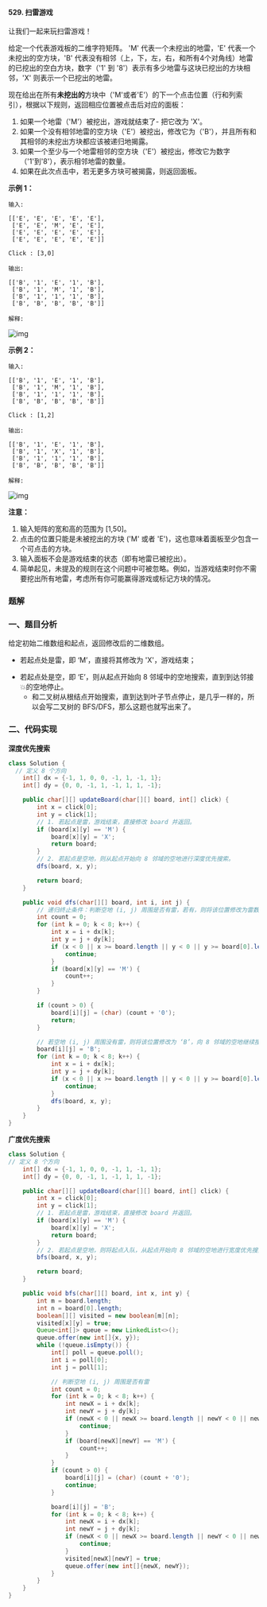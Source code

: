 #### 529. 扫雷游戏

让我们一起来玩扫雷游戏！

给定一个代表游戏板的二维字符矩阵。 'M' 代表一个未挖出的地雷，'E' 代表一个未挖出的空方块，'B' 代表没有相邻（上，下，左，右，和所有4个对角线）地雷的已挖出的空白方块，数字（'1' 到 '8'）表示有多少地雷与这块已挖出的方块相邻，'X' 则表示一个已挖出的地雷。

现在给出在所有**未挖出的**方块中（'M'或者'E'）的下一个点击位置（行和列索引），根据以下规则，返回相应位置被点击后对应的面板：

1. 如果一个地雷（'M'）被挖出，游戏就结束了- 把它改为 'X'。
2. 如果一个没有相邻地雷的空方块（'E'）被挖出，修改它为（'B'），并且所有和其相邻的未挖出方块都应该被递归地揭露。
3. 如果一个至少与一个地雷相邻的空方块（'E'）被挖出，修改它为数字（'1'到'8'），表示相邻地雷的数量。
4. 如果在此次点击中，若无更多方块可被揭露，则返回面板。

**示例 1：**

```shell
输入: 

[['E', 'E', 'E', 'E', 'E'],
 ['E', 'E', 'M', 'E', 'E'],
 ['E', 'E', 'E', 'E', 'E'],
 ['E', 'E', 'E', 'E', 'E']]

Click : [3,0]

输出: 

[['B', '1', 'E', '1', 'B'],
 ['B', '1', 'M', '1', 'B'],
 ['B', '1', '1', '1', 'B'],
 ['B', 'B', 'B', 'B', 'B']]
```

```
解释:
```

![img](http://gitlab.wsh-study.com/xp-study/LeeteCode/blob/master/深度与广度优先搜索/images/扫雷游戏/1.jpg)

**示例 2：**

```shell
输入: 

[['B', '1', 'E', '1', 'B'],
 ['B', '1', 'M', '1', 'B'],
 ['B', '1', '1', '1', 'B'],
 ['B', 'B', 'B', 'B', 'B']]

Click : [1,2]

输出: 

[['B', '1', 'E', '1', 'B'],
 ['B', '1', 'X', '1', 'B'],
 ['B', '1', '1', '1', 'B'],
 ['B', 'B', 'B', 'B', 'B']]
```

```
解释:
```

![img](http://gitlab.wsh-study.com/xp-study/LeeteCode/blob/master/深度与广度优先搜索/images/扫雷游戏/2.jpg)

**注意：**

1. 输入矩阵的宽和高的范围为 [1,50]。
2. 点击的位置只能是未被挖出的方块 ('M' 或者 'E')，这也意味着面板至少包含一个可点击的方块。
3. 输入面板不会是游戏结束的状态（即有地雷已被挖出）。
4. 简单起见，未提及的规则在这个问题中可被忽略。例如，当游戏结束时你不需要挖出所有地雷，考虑所有你可能赢得游戏或标记方块的情况。

### 题解

### 一、题目分析

给定初始二维数组和起点，返回修改后的二维数组。

- 若起点处是雷，即 ‘M’，直接将其修改为 'X'，游戏结束；

* 若起点处是空，即 ‘E’，则从起点开始向 8 邻域中的空地搜索，直到到达邻接💥的空地停止。
  * 和二叉树从根结点开始搜索，直到达到叶子节点停止，是几乎一样的，所以会写二叉树的 BFS/DFS，那么这题也就写出来了。

### 二、代码实现

**深度优先搜索**

```java
class Solution {
  // 定义 8 个方向
    int[] dx = {-1, 1, 0, 0, -1, 1, -1, 1};
    int[] dy = {0, 0, -1, 1, -1, 1, 1, -1};

    public char[][] updateBoard(char[][] board, int[] click) {
        int x = click[0];
        int y = click[1];
        // 1. 若起点是雷，游戏结束，直接修改 board 并返回。
        if (board[x][y] == 'M') {
            board[x][y] = 'X';
            return board;
        }
        // 2. 若起点是空地，则从起点开始向 8 邻域的空地进行深度优先搜索。
        dfs(board, x, y);

        return board;
    }

    public void dfs(char[][] board, int i, int j) {
        // 递归终止条件：判断空地 (i, j) 周围是否有雷，若有，则将该位置修改为雷数，终止该路径的搜索
        int count = 0;
        for (int k = 0; k < 8; k++) {
            int x = i + dx[k];
            int y = j + dy[k];
            if (x < 0 || x >= board.length || y < 0 || y >= board[0].length) {
                continue;
            }
            if (board[x][y] == 'M') {
                count++;
            }
        }

        if (count > 0) {
            board[i][j] = (char) (count + '0');
            return;
        }

        // 若空地 (i, j) 周围没有雷，则将该位置修改为 ‘B’，向 8 邻域的空地继续搜索。
        board[i][j] = 'B';
        for (int k = 0; k < 8; k++) {
            int x = i + dx[k];
            int y = j + dy[k];
            if (x < 0 || x >= board.length || y < 0 || y >= board[0].length || board[x][y] == 'B') {
                continue;
            }
            dfs(board, x, y);
        }
    }
}
```

**广度优先搜索**

```java
class Solution {
// 定义 8 个方向
    int[] dx = {-1, 1, 0, 0, -1, 1, -1, 1};
    int[] dy = {0, 0, -1, 1, -1, 1, 1, -1};

    public char[][] updateBoard(char[][] board, int[] click) {
        int x = click[0];
        int y = click[1];
        // 1. 若起点是雷，游戏结束，直接修改 board 并返回。
        if (board[x][y] == 'M') {
            board[x][y] = 'X';
            return board;
        }
        // 2. 若起点是空地，则将起点入队，从起点开始向 8 邻域的空地进行宽度优先搜索。
        bfs(board, x, y);

        return board;
    }

    public void bfs(char[][] board, int x, int y) {
        int m = board.length;
        int n = board[0].length;
        boolean[][] visited = new boolean[m][n];
        visited[x][y] = true;
        Queue<int[]> queue = new LinkedList<>();
        queue.offer(new int[]{x, y});
        while (!queue.isEmpty()) {
            int[] poll = queue.poll();
            int i = poll[0];
            int j = poll[1];

            // 判断空地 (i, j) 周围是否有雷
            int count = 0;
            for (int k = 0; k < 8; k++) {
                int newX = i + dx[k];
                int newY = j + dy[k];
                if (newX < 0 || newX >= board.length || newY < 0 || newY >= board[0].length) {
                    continue;
                }
                if (board[newX][newY] == 'M') {
                    count++;
                }
            }
            if (count > 0) {
                board[i][j] = (char) (count + '0');
                continue;
            }

            board[i][j] = 'B';
            for (int k = 0; k < 8; k++) {
                int newX = i + dx[k];
                int newY = j + dy[k];
                if (newX < 0 || newX >= board.length || newY < 0 || newY >= board[0].length || board[newX][newY] == 'B' || visited[newX][newY]) {
                    continue;
                }
                visited[newX][newY] = true;
                queue.offer(new int[]{newX, newY});
            }
        }
    }
}
```


